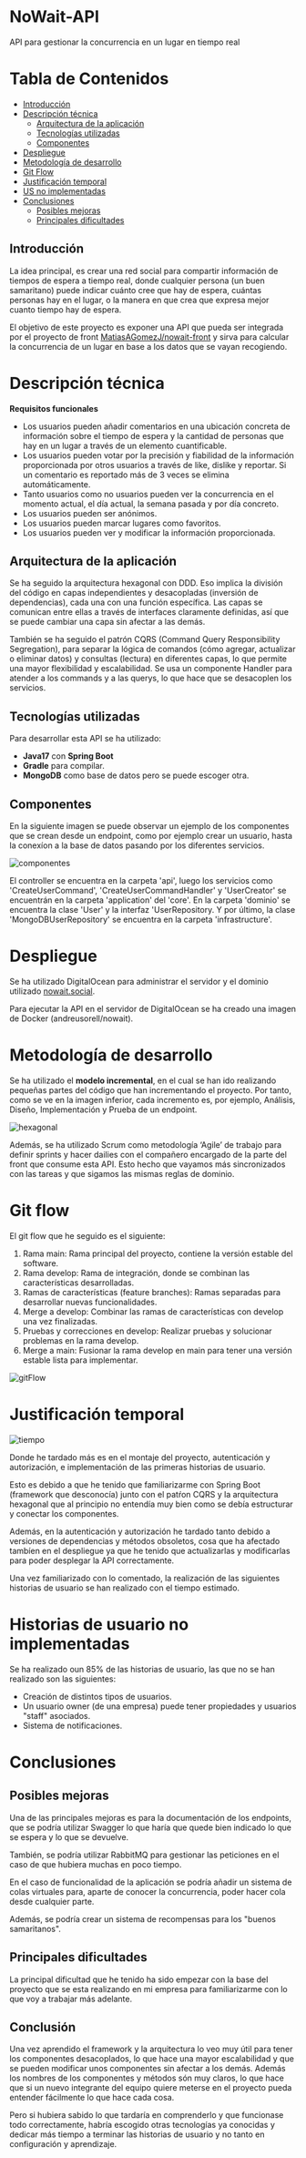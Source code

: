 # NoWait-API
API para gestionar la concurrencia en un lugar en tiempo real

# Tabla de Contenidos

- [Introducción](#introducción)
- [Descripción técnica](#descripción-técnica)
    - [Arquitectura de la aplicación](#arquitectura-de-la-aplicación)
    - [Tecnologías utilizadas](#tecnologías-utilizadas)
    - [Componentes](#componentes)
- [Despliegue](#despliegue)
- [Metodología de desarrollo](#metodología-de-desarrollo)
- [Git Flow](#git-flow)
- [Justificación temporal](#justificación-temporal)
- [US no implementadas](#Historias-de-usuario-no-implementadas)
- [Conclusiones](#conclusiones)
    - [Posibles mejoras](#posibles-mejoras)
    - [Principales dificultades](#principales-dificultades)


## Introducción

La idea principal, es crear una red social para compartir información de tiempos de espera a tiempo real, donde cualquier persona (un buen samaritano) puede indicar cuánto cree que hay de espera, cuántas personas hay en el lugar, o la manera en que crea que expresa mejor cuanto tiempo hay de espera.

El objetivo de este proyecto es exponer una API que pueda ser integrada por el proyecto de front [MatiasAGomezJ/nowait-front](https://github.com/MatiasAGomezJ/nowait-front) y sirva para calcular la concurrencia de un lugar en base a los datos que se vayan recogiendo.

# Descripción técnica

**Requisitos funcionales**

- Los usuarios pueden añadir comentarios en una ubicación concreta de información sobre el tiempo de espera y la cantidad de personas que hay en un lugar a través de un elemento cuantificable.
- Los usuarios pueden votar por la precisión y fiabilidad de la información proporcionada por otros usuarios a través de like, dislike y reportar. Si un comentario es reportado más de 3 veces se elimina automáticamente.
- Tanto usuarios como no usuarios pueden ver la concurrencia en el momento actual, el día actual, la semana pasada y por día concreto.
- Los usuarios pueden ser anónimos.
- Los usuarios pueden marcar lugares como favoritos.
- Los usuarios pueden ver y modificar la información proporcionada.

## Arquitectura de la aplicación

Se ha seguido la arquitectura hexagonal con DDD. Eso implica la división del código en capas independientes y desacopladas (inversión de dependencias), cada una con una función específica. Las capas se comunican entre ellas a través de interfaces claramente definidas, así que se puede cambiar una capa sin afectar a las demás.

También se ha seguido el patrón CQRS (Command Query Responsibility Segregation), para separar la lógica de comandos (cómo agregar, actualizar o eliminar datos) y consultas (lectura) en diferentes capas, lo que permite una mayor flexibilidad y escalabilidad. Se usa un componente Handler para atender a los commands y a las querys, lo que hace que se desacoplen los servicios.

## Tecnologías utilizadas

Para desarrollar esta API se ha utilizado:
- **Java17** con **Spring Boot**
- **Gradle** para compilar.
- **MongoDB** como base de datos pero se puede escoger otra.

## Componentes

En la siguiente imagen se puede observar un ejemplo de los componentes que se crean desde un endpoint, como por ejemplo crear un usuario, hasta la conexíon a la base de datos pasando por los diferentes servicios.

![componentes](imgs/Captura%20desde%202023-06-01%2009-48-12.png)

El controller se encuentra en la carpeta 'api', luego los servicios como 'CreateUserCommand', 'CreateUserCommandHandler' y 'UserCreator' se encuentrán en la carpeta 'application' del 'core'. En la carpeta 'dominio' se encuentra la clase 'User' y la interfaz 'UserRepository. Y por último, la clase 'MongoDBUserRepository' se encuentra en la carpeta 'infrastructure'.

# Despliegue

Se ha utilizado DigitalOcean para administrar el servidor y el dominio utilizado [nowait.social](http://nowait.social/).

Para ejecutar la API en el servidor de DigitalOcean se ha creado una imagen de Docker (andreusorell/nowait).

# Metodología de desarrollo

Se ha utilizado el **modelo incremental**, en el cual se han ido realizando pequeñas partes del código que han incrementando el proyecto. Por tanto, como se ve en la imagen inferior, cada incremento es, por ejemplo, Análisis, Diseño, Implementación y Prueba de un endpoint.

![hexagonal](imgs/Captura.PNG)

Además, se ha utilizado Scrum como metodología ‘Agile’ de trabajo para definir sprints y hacer dailies con el compañero encargado de la parte del front que consume esta API. Esto hecho que vayamos más sincronizados con las tareas y que sigamos las mismas reglas de dominio.

# Git flow

El git flow que he seguido es el siguiente:

1. Rama main: Rama principal del proyecto, contiene la versión estable del software.
2. Rama develop: Rama de integración, donde se combinan las características desarrolladas.
3. Ramas de características (feature branches): Ramas separadas para desarrollar nuevas funcionalidades.
4. Merge a develop: Combinar las ramas de características con develop una vez finalizadas.
5. Pruebas y correcciones en develop: Realizar pruebas y solucionar problemas en la rama develop.
6. Merge a main: Fusionar la rama develop en main para tener una versión estable lista para implementar.

![gitFlow](imgs/Captura%20desde%202023-06-12%2012-26-54.png)

# Justificación temporal

![tiempo](imgs/image.png)

Donde he tardado más es en el montaje del proyecto, autenticación y autorización, e implementación de las primeras historias de usuario.

Esto es debido a que he tenido que familiarizarme con Spring Boot (framework que desconocía) junto con el patŕon CQRS y la arquitectura hexagonal que al principio no entendía muy bien como se debía estructurar y conectar los componentes.

Además, en la autenticación y autorización he tardado tanto debido a versiones de dependencias y métodos obsoletos, cosa que ha afectado tambíen en el despliegue ya que he tenido que actualizarlas y modificarlas para poder desplegar la API correctamente.

Una vez familiarizado con lo comentado, la realización de las siguientes historias de usuario se han realizado con el tiempo estimado.

# Historias de usuario no implementadas

Se ha realizado oun 85% de las historias de usuario, las que no se han realizado son las siguientes:
- Creación de distintos tipos de usuarios.
- Un usuario owner (de una empresa) puede tener propiedades y usuarios "staff" asociados.
- Sistema de notificaciones.

# Conclusiones

## Posibles mejoras

Una de las principales mejoras es para la documentación de los endpoints, que se podría utilizar Swagger lo que haría que quede bien indicado lo que se espera y lo que se devuelve.

También, se podría utilizar RabbitMQ para gestionar las peticiones en el caso de que hubiera muchas en poco tiempo.

En el caso de funcionalidad de la aplicación se podría añadir un sistema de colas virtuales para, aparte de conocer la concurrencia, poder hacer cola desde cualquier parte.

Además, se podría crear un sistema de recompensas para los "buenos samaritanos".

## Principales dificultades

La principal dificultad que he tenido ha sido empezar con la base del proyecto que se esta realizando en mi empresa para familiarizarme con lo que voy a trabajar más adelante.

## Conclusión

Una vez aprendido el framework y la arquitectura lo veo muy útil para tener los componentes desacoplados, lo que hace una mayor escalabilidad y que se pueden modificar unos componentes sin afectar a los demás. Además los nombres de los componentes y métodos són muy claros, lo que hace que si un nuevo integrante del equipo quiere meterse en el proyecto pueda entender fácilmente lo que hace cada cosa.

Pero si hubiera sabido lo que tardaría en comprenderlo y que funcionase todo correctamente, habría escogido otras tecnologías ya conocidas y dedicar más tiempo a terminar las historias de usuario y no tanto en configuración y aprendizaje.
